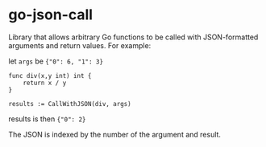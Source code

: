 # go-json-call

Library that allows arbitrary Go functions to be called with JSON-formatted arguments and return values. For example:

let `args` be `{"0": 6, "1": 3}`

```
func div(x,y int) int {
    return x / y
}

results := CallWithJSON(div, args)
```

results is then `{"0": 2}`

The JSON is indexed by the number of the argument and result.